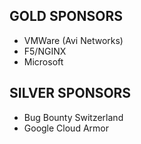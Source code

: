 ## GOLD SPONSORS

* VMWare (Avi Networks)
* F5/NGINX
* Microsoft

## SILVER SPONSORS

* Bug Bounty Switzerland
* Google Cloud Armor
